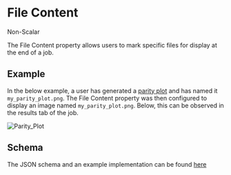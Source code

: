 # File Content

<span class="btn badge b-success border-50">Non-Scalar</span>

The File Content property allows users to mark specific files for display at the end of a job.

## Example

In the below example, a user has generated a [parity plot](https://en.wikipedia.org/wiki/Parity_plot) and has named it
`my_parity_plot.png`. The File Content property was then configured to display an image named `my_parity_plot.png`.
Below, this can be observed in the results tab of the job.

![Parity_Plot](../../images/properties-directory/file_content.png "Parity plot generated via ML")

## Schema

The JSON schema and an example implementation can be found [here](../../properties/data/list.md#file-content)
